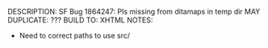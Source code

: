DESCRIPTION: SF Bug 1864247: PIs missing from ditamaps in temp dir
MAY DUPLICATE: ???
BUILD TO: XHTML
NOTES: 
* Need to correct paths to use src/